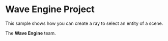 # Wave Engine Project

This sample shows how you can create a ray to select an entity of a scene. 
  

The **Wave Engine** team. 